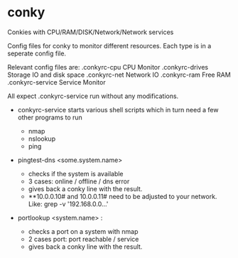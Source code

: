 # conky
Conkies with CPU/RAM/DISK/Network/Network services

Config files for conky to monitor different resources. Each type is in a seperate config file.

Relevant config files are:
.conkyrc-cpu 	CPU Monitor
.conkyrc-drives Storage IO and disk space
.conkyrc-net Network IO
.conkyrc-ram Free RAM
.conkyrc-service Service Monitor

All expect .conkyrc-service run without any modifications.

- conkyrc-service starts various shell scripts which in turn need a few other programs to run
	- nmap
	- nslookup
	- ping

- pingtest-dns <some.system.name>
	- checks if the system is available
	- 3 cases: online / offline / dns error
	- gives back a conky line with the result.
	- **10.0.0.10# and 10.0.0.11# need to be adjusted to your network. Like: grep -v '192.168.0.0...'

- portlookup <system.name> <port to check> <Port name>:
	- checks a port on a system with nmap
	- 2 cases port: port reachable / service
	- gives back a conky line with the result.




